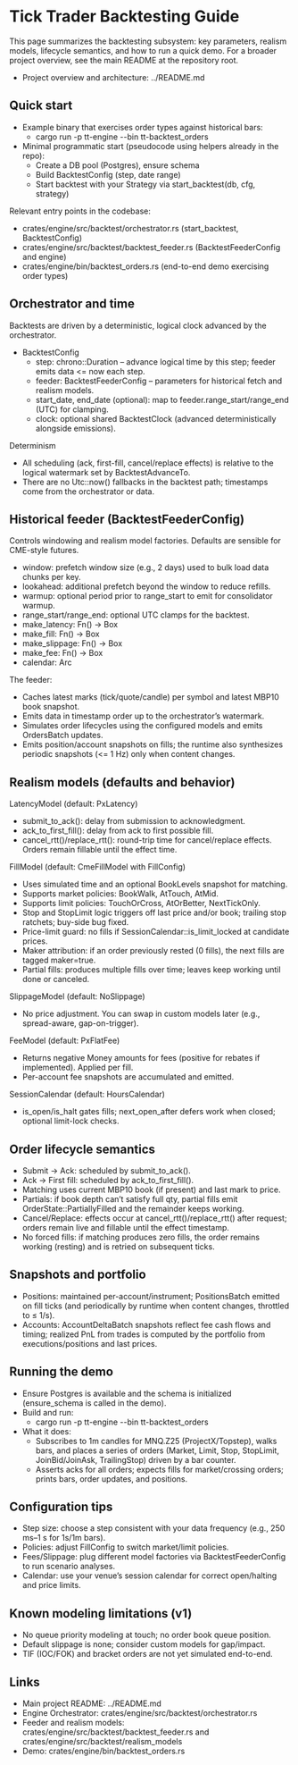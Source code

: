 # Tick Trader Backtesting Guide

This page summarizes the backtesting subsystem: key parameters, realism models, lifecycle semantics, and how to run a quick demo. For a broader project overview, see the main README at the repository root.

- Project overview and architecture: ../README.md


## Quick start

- Example binary that exercises order types against historical bars:
  - cargo run -p tt-engine --bin tt-backtest_orders
- Minimal programmatic start (pseudocode using helpers already in the repo):
  - Create a DB pool (Postgres), ensure schema
  - Build BacktestConfig (step, date range)
  - Start backtest with your Strategy via start_backtest(db, cfg, strategy)

Relevant entry points in the codebase:
- crates/engine/src/backtest/orchestrator.rs (start_backtest, BacktestConfig)
- crates/engine/src/backtest/backtest_feeder.rs (BacktestFeederConfig and engine)
- crates/engine/bin/backtest_orders.rs (end-to-end demo exercising order types)


## Orchestrator and time

Backtests are driven by a deterministic, logical clock advanced by the orchestrator.
- BacktestConfig
  - step: chrono::Duration – advance logical time by this step; feeder emits data <= now each step.
  - feeder: BacktestFeederConfig – parameters for historical fetch and realism models.
  - start_date, end_date (optional): map to feeder.range_start/range_end (UTC) for clamping.
  - clock: optional shared BacktestClock (advanced deterministically alongside emissions).

Determinism
- All scheduling (ack, first-fill, cancel/replace effects) is relative to the logical watermark set by BacktestAdvanceTo.
- There are no Utc::now() fallbacks in the backtest path; timestamps come from the orchestrator or data.


## Historical feeder (BacktestFeederConfig)

Controls windowing and realism model factories. Defaults are sensible for CME-style futures.
- window: prefetch window size (e.g., 2 days) used to bulk load data chunks per key.
- lookahead: additional prefetch beyond the window to reduce refills.
- warmup: optional period prior to range_start to emit for consolidator warmup.
- range_start/range_end: optional UTC clamps for the backtest.
- make_latency: Fn() -> Box<dyn LatencyModel>
- make_fill: Fn() -> Box<dyn FillModel>
- make_slippage: Fn() -> Box<dyn SlippageModel>
- make_fee: Fn() -> Box<dyn FeeModel>
- calendar: Arc<dyn SessionCalendar>

The feeder:
- Caches latest marks (tick/quote/candle) per symbol and latest MBP10 book snapshot.
- Emits data in timestamp order up to the orchestrator’s watermark.
- Simulates order lifecycles using the configured models and emits OrdersBatch updates.
- Emits position/account snapshots on fills; the runtime also synthesizes periodic snapshots (<= 1 Hz) only when content changes.


## Realism models (defaults and behavior)

LatencyModel (default: PxLatency)
- submit_to_ack(): delay from submission to acknowledgment.
- ack_to_first_fill(): delay from ack to first possible fill.
- cancel_rtt()/replace_rtt(): round-trip time for cancel/replace effects. Orders remain fillable until the effect time.

FillModel (default: CmeFillModel with FillConfig)
- Uses simulated time and an optional BookLevels snapshot for matching.
- Supports market policies: BookWalk, AtTouch, AtMid.
- Supports limit policies: TouchOrCross, AtOrBetter, NextTickOnly.
- Stop and StopLimit logic triggers off last price and/or book; trailing stop ratchets; buy-side bug fixed.
- Price-limit guard: no fills if SessionCalendar::is_limit_locked at candidate prices.
- Maker attribution: if an order previously rested (0 fills), the next fills are tagged maker=true.
- Partial fills: produces multiple fills over time; leaves keep working until done or canceled.

SlippageModel (default: NoSlippage)
- No price adjustment. You can swap in custom models later (e.g., spread-aware, gap-on-trigger).

FeeModel (default: PxFlatFee)
- Returns negative Money amounts for fees (positive for rebates if implemented). Applied per fill.
- Per-account fee snapshots are accumulated and emitted.

SessionCalendar (default: HoursCalendar)
- is_open/is_halt gates fills; next_open_after defers work when closed; optional limit-lock checks.


## Order lifecycle semantics

- Submit -> Ack: scheduled by submit_to_ack().
- Ack -> First fill: scheduled by ack_to_first_fill().
- Matching uses current MBP10 book (if present) and last mark to price.
- Partials: if book depth can’t satisfy full qty, partial fills emit OrderState::PartiallyFilled and the remainder keeps working.
- Cancel/Replace: effects occur at cancel_rtt()/replace_rtt() after request; orders remain live and fillable until the effect timestamp.
- No forced fills: if matching produces zero fills, the order remains working (resting) and is retried on subsequent ticks.


## Snapshots and portfolio

- Positions: maintained per-account/instrument; PositionsBatch emitted on fill ticks (and periodically by runtime when content changes, throttled to ≤ 1/s).
- Accounts: AccountDeltaBatch snapshots reflect fee cash flows and timing; realized PnL from trades is computed by the portfolio from executions/positions and last prices.


## Running the demo

- Ensure Postgres is available and the schema is initialized (ensure_schema is called in the demo).
- Build and run:
  - cargo run -p tt-engine --bin tt-backtest_orders
- What it does:
  - Subscribes to 1m candles for MNQ.Z25 (ProjectX/Topstep), walks bars, and places a series of orders (Market, Limit, Stop, StopLimit, JoinBid/JoinAsk, TrailingStop) driven by a bar counter.
  - Asserts acks for all orders; expects fills for market/crossing orders; prints bars, order updates, and positions.


## Configuration tips

- Step size: choose a step consistent with your data frequency (e.g., 250 ms–1 s for 1s/1m bars).
- Policies: adjust FillConfig to switch market/limit policies.
- Fees/Slippage: plug different model factories via BacktestFeederConfig to run scenario analyses.
- Calendar: use your venue’s session calendar for correct open/halting and price limits.


## Known modeling limitations (v1)

- No queue priority modeling at touch; no order book queue position.
- Default slippage is none; consider custom models for gap/impact.
- TIF (IOC/FOK) and bracket orders are not yet simulated end-to-end.


## Links

- Main project README: ../README.md
- Engine Orchestrator: crates/engine/src/backtest/orchestrator.rs
- Feeder and realism models: crates/engine/src/backtest/backtest_feeder.rs and crates/engine/src/backtest/realism_models
- Demo: crates/engine/bin/backtest_orders.rs
